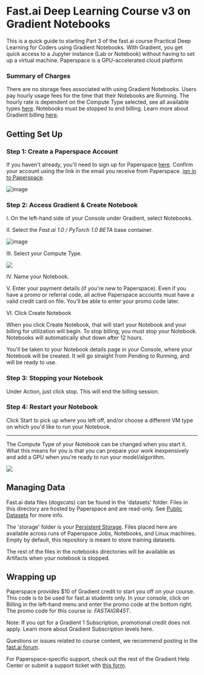 # Fast.ai Deep Learning Course v3 on Gradient Notebooks

This is a quick guide to starting Part 3 of the fast.ai course Practical Deep Learning for Coders using Gradient Notebooks. With Gradient, you get quick access to a Jupyter instance (Lab or Notebook) without having to set up a virtual machine. Paperspace is a GPU-accelerated cloud platform

### Summary of Charges
There are no storage fees associated with using Gradient Notebooks. Users pay hourly usage fees for the time that their Notebooks are Running. The hourly rate is dependent on the Compute Type selected, see all available types [here](https://support.paperspace.com/hc/en-us/articles/360002484474-Gradient-Pricing).  Notebooks must be stopped to end billing. Learn more about Gradient billing [here](https://support.paperspace.com/hc/en-us/articles/360001369914-How-Does-Gradient-Billing-Work-).

## Getting Set Up
### Step 1: Create a Paperspace Account
If you haven't already, you'll need to sign up for Paperspace [here](https://www.paperspace.com/account/signup). Confirm your account using the link in the email you receive from Paperspace. [ign in to Paperspace](https://www.paperspace.com/account/login). 

![image](https://user-images.githubusercontent.com/585865/47126635-76af7c80-d257-11e8-8f33-b34be1ae8ef3.png)


### Step 2: Access Gradient & Create Notebook
I. On the left-hand side of your Console under Gradient, select Notebooks.

II. Select the *Fast.ai 1.0 / PyTorch 1.0 BETA* base container.

![image](https://support.paperspace.com/hc/article_attachments/360007790614/Screen_Shot_2018-06-21_at_2.45.28_PM.png)

III. Select your Compute Type.

![](https://support.paperspace.com/hc/article_attachments/360006919793/mceclip0.png)

IV. Name your Notebook.

V. Enter your payment details (if you're new to Paperspace). Even if you have a promo or referral code, all active Paperspace accounts must have a valid credit card on file. You'll be able to enter your promo code later. 

VI. Click Create Notebook

When you click Create Notebook, that will start your Notebook and your billing for utilization will begin. To stop billing, you must stop your Notebook. Notebooks will automatically shut down after 12 hours. 

You'll be taken to your Notebook details page in your Console, where your Notebook will be created. It will go straight from Pending to Running, and will be ready to use. 

### Step 3: Stopping your Notebook
Under Action, just click stop.  This will end the billing session.

### Step 4: Restart your Notebook
Click Start to pick up where you left off, and/or choose a different VM type on which you'd like to run your Notebook.
 
---

The Compute Type of your Notebook can be changed when you start it. What this means for you is that you can prepare your work inexpensively and add a GPU when you're ready to run your model/algorithm.

![](https://support.paperspace.com/hc/article_attachments/360012358634/mceclip0.png)

## Managing Data
Fast.ai data files (dogscats) can be found in the 'datasets' folder. Files in this directory are hosted by Paperspace and are read-only. See [Public Datasets](https://support.paperspace.com/hc/en-us/articles/360003092514-Public-Datasets) for more info.

The 'storage' folder is your [Persistent Storage](https://support.paperspace.com/hc/en-us/articles/360001468133-Persistent-Storage). Files placed here are available across runs of Paperspace Jobs, Notebooks, and Linux machines. Empty by default, this repository is meant to store training datasets. 

The rest of the files in the notebooks directories will be available as Artifacts when your notebook is stopped. 

## Wrapping up
Paperspace provides $10 of Gradient credit to start you off on your course. This code is to be used for fast.ai students only. In your console, click on Billing in the left-hand menu and enter the promo code at the bottom right. The promo code for this course is: *FASTAIGR45T*. 

Note: If you opt for a Gradient 1 Subscription, promotional credit does not apply. Learn more about Gradient Subscription levels here. 

Questions or issues related to course content, we recommend posting in the [fast.ai forum](http://forums.fast.ai/). 

For Paperspace-specific support, check out the rest of the Gradient Help Center or submit a support ticket with [this form](https://support.paperspace.com/hc/en-us/requests/new). 
